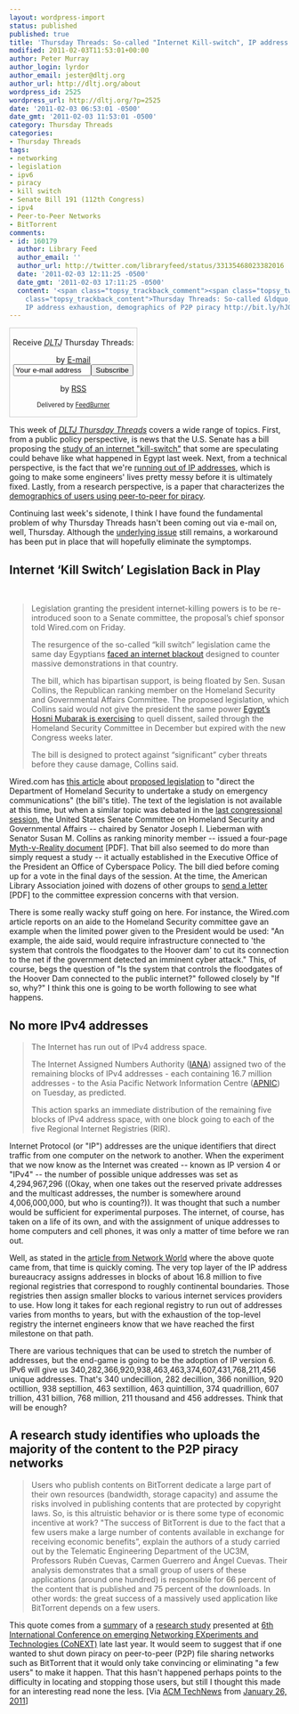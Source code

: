 ```yaml
---
layout: wordpress-import
status: published
published: true
title: 'Thursday Threads: So-called "Internet Kill-switch", IP address exhaustion, demographics of P2P piracy'
modified: 2011-02-03T11:53:01+00:00
author: Peter Murray
author_login: lyrdor
author_email: jester@dltj.org
author_url: http://dltj.org/about
wordpress_id: 2525
wordpress_url: http://dltj.org/?p=2525
date: '2011-02-03 06:53:01 -0500'
date_gmt: '2011-02-03 11:53:01 -0500'
category: Thursday Threads
categories:
- Thursday Threads
tags:
- networking
- legislation
- ipv6
- piracy
- kill switch
- Senate Bill 191 (112th Congress)
- ipv4
- Peer-to-Peer Networks
- BitTorrent
comments:
- id: 160179
  author: Library Feed
  author_email: ''
  author_url: http://twitter.com/libraryfeed/status/33135468023382016
  date: '2011-02-03 12:11:25 -0500'
  date_gmt: '2011-02-03 17:11:25 -0500'
  content: '<span class="topsy_trackback_comment"><span class="topsy_twitter_username"><span
    class="topsy_trackback_content">Thursday Threads: So-called &ldquo;Internet Kill-switch&rdquo;,
    IP address exhaustion, demographics of P2P piracy http://bit.ly/hJ0hIS</span></span>'
---
```

<div id="feedburner-thursday-threads-email-2011w05" class="wp-caption alignright noprint noFrontPage" style="width: 230px;">
<form style="border: 1px solid rgb(204, 204, 204); padding: 3px; margin: 0pt; text-align: center;" action="http://feedburner.google.com/fb/a/mailverify" method="post" target="popupwindow" onsubmit="window.open('http://feedburner.google.com/fb/a/mailverify?uri=thursday-threads', 'popupwindow', 'scrollbars=yes,width=550,height=520');return true">
<p>Receive <i><acronym title="Disruptive Library Technology Jester">DLTJ</acronym></i> Thursday Threads:</p>
<p>by&nbsp;<a href="http://feedburner.google.com/fb/a/mailverify?uri=thursday-threads&amp;loc=en_US" title="D.L.T.J. Thursday Threads Email Subscription">E-mail</a><br /><input style="width: 140px;" name="email" value="Your e-mail address" onfocus="if (this.defaultValue==this.value) this.value = ''" type="text"/><input value="thursday-threads" name="uri" type="hidden"/><input name="loc" value="en_US" type="hidden"/><input value="Subscribe" type="submit"/></p>
<p>by&nbsp;<a href="http://feeds.dltj.org/thursday-threads/" title="D.L.T.J. Thursday Threads RSS Feed">RSS</a></p>
<p style="font-size: 80%;">Delivered by <a href="http://feedburner.google.com" target="_blank" title="Google Feedburner Service">FeedBurner</a></p>
</form>
</div>
<p>This week of <i><a href="/category/thursday-threads/"><acronym title="Disruptive Library Technology Jester">DLTJ</acronym> Thursday Threads</a></i> covers a wide range of topics.  First, from a public policy perspective, is news that the U.S. Senate has a bill proposing the <a href="#p2525-inet-kill-switch">study of an internet "kill-switch"</a> that some are speculating could behave like what happened in Egypt last week.  Next, from a technical perspective, is the fact that we're <a href="#p2525-ipv4-addresses">running out of IP addresses</a>, which is going to make some engineers' lives pretty messy before it is ultimately fixed.  Lastly, from a research perspective, is a paper that characterizes the <a href="#p2525-p2p-piracy">demographics of users using peer-to-peer for piracy</a>.</p>
<p>Continuing last week's sidenote, I think I have found the fundamental problem of why Thursday Threads hasn't been coming out via e-mail on, well, Thursday.  Although the <a href="http://wordpress.org/support/topic/w3-total-cache-prevents-rss-updating" title="WordPress &amp;#8250; Support &amp;raquo; W3 Total Cache Prevents RSS Updating">underlying issue</a> still remains, a workaround has been put in place that will hopefully eliminate the symptomps.</p>
<h2 id="p2525-inet-kill-switch">Internet &lsquo;Kill Switch&rsquo; Legislation Back in Play</h2>
<div class="alignright"><script type="text/javascript"><br />
oc_host_url = "http://www.opencongress.org/";<br />
oc_bill_id = "112-s191";<br />
oc_frame_height = "231";<br />
oc_bgcolor = "ffffff";<br />
oc_textcolor = "333333";<br />
oc_bordercolor = "999999";<br />
</script><br />
<script type="text/javascript" src="http://www.opencongress.org/javascripts/widgets/bill_status.js"></script></div>
<blockquote><p>Legislation granting the president internet-killing powers is to be re-introduced soon to a Senate committee, the proposal&rsquo;s chief sponsor told Wired.com on Friday.</p>
<p>The resurgence of the so-called &ldquo;kill switch&rdquo; legislation came the same day Egyptians <a href="http://www.wired.com/dangerroom/2011/01/egypts-internet-shutdown-cant-stop-mass-protests/" title="Egypt&#8217;s Internet Shutdown Can&#8217;t Stop Mass Protests | Danger Room | Wired.com">faced an internet blackout</a> designed to counter massive demonstrations in that country.</p>
<p>The bill, which has bipartisan support, is being floated by Sen. Susan Collins, the Republican ranking member on the Homeland Security and Governmental Affairs Committee. The proposed legislation, which Collins said would not give the president the same power <a href="http://www.wired.com/threatlevel/2011/01/egypt-isp-shutdown/" title="Egypt Shut Down Its Net With a Series of Phone Calls | Threat Level | Wired.com">Egypt&rsquo;s Hosni Mubarak is exercising</a> to quell dissent, sailed through the Homeland Security Committee in December but expired with the new Congress weeks later.</p>
<p>The bill is designed to protect against &ldquo;significant&rdquo; cyber threats before they cause damage, Collins said.</p>
</blockquote>
<p>Wired.com has <a href="http://www.wired.com/threatlevel/2011/01/kill-switch-legislation" title="Internet &lsquo;Kill Switch&rsquo; Legislation Back in Play | Threat Level | Wired.com">this article</a> about <a href="http://hdl.loc.gov/loc.uscongress/legislation.112s191" title="Bill Summary &amp; Status | 112th Congress (2011 - 2012) | S.191 | THOMAS (Library of Congress)">proposed legislation</a> to "direct the Department of Homeland Security to undertake a study on emergency communications" (the bill's title).   The text of the legislation is not available at this time, but when a similar topic was debated in the <a href="http://hdl.loc.gov/loc.uscongress/legislation.111s3480" title="Bill Summary &amp; Status | 111th Congress (2009 - 2010) | S.3480 | THOMAS (Library of Congress"">last congressional session</a>, the United States Senate Committee on Homeland Security and Governmental Affairs -- chaired by Senator Joseph I. Lieberman with Senator Susan M. Collins as ranking minority member -- issued a four-page <a href="/wp-content/uploads/2011/02/111-s3480-Myth-v-Reality.pdf" title="Myth vs. Reality, The Facts About S. 3480, &#039;Protecting Cyberspace as a National Asset Act of 2010&#039;">Myth-v-Reality document</a> [PDF].  That bill also seemed to do more than simply request a study -- it actually established in the Executive Office of the President an Office of Cyberspace Policy.  The bill died before coming up for a vote in the final days of the session.  At the time, the American Library Association joined with dozens of other groups to <a href="http://www.cdt.org/files/pdfs/20100624_joint_cybersec_letter.pdf" title="Civil Liberties Issues in Cybersecurity Bill">send a letter</a> [PDF] to the committee expression concerns with that version. </p>
<p>There is some really wacky stuff going on here.  For instance, the Wired.com article reports on an aide to the Homeland Security committee gave an example when the limited power given to the President would be used:  "An example, the aide said, would require infrastructure connected to 'the system that controls the floodgates to the Hoover dam' to cut its connection to the net if the government detected an imminent cyber attack."  This, of course, begs the question of "Is the system that controls the floodgates of the Hoover Dam connected to the public internet?" followed closely by "If so, why?"  I think this one is going to be worth following to see what happens.</p>
<h2 id="p2525-ipv4-addresses">No more IPv4 addresses</h2>
<blockquote><p>The Internet has run out of IPv4 address space.</p>
<p>The Internet Assigned Numbers Authority (<a href="http://www.iana.org/" title="IANA &mdash; Internet Assigned Numbers Authority">IANA</a>) assigned two of the remaining blocks of IPv4 addresses - each containing 16.7 million addresses - to the Asia Pacific Network Information Centre (<a href="http://www.apnic.net/" title="APNIC - Home">APNIC</a>) on  Tuesday, as predicted.</p>
<p>This action sparks an immediate distribution of the remaining five blocks of IPv4 address space, with one block going to each of the five Regional Internet Registries (RIR).</p>
</blockquote>
<p>Internet Protocol (or "IP") addresses are the unique identifiers that direct traffic from one computer on the network to another.  When the experiment that we now know as the Internet was created -- known as IP version 4 or "IPv4" -- the number of possible unique addresses was set as 4,294,967,296 ((Okay, when one takes out the reserved private addresses and the multicast addresses, the number is somewhere around 4,006,000,000, but who is counting?)).  It was thought that such a number would be sufficient for experimental purposes.  The internet, of course, has taken on a life of its own, and with the assignment of unique addresses to home computers and cell phones, it was only a matter of time before we ran out.</p>
<p>Well, as stated in the <a href="http://www.networkworld.com/news/2011/020111-ipv4-apnic.html" title="No more IPv4 addresses | Network World">article from Network World</a> where the above quote came from, that time is quickly coming.  The very top layer of the IP address bureaucracy assigns addresses in blocks of about 16.8 million to five regional registries that correspond to roughly continental boundaries.  Those registries then assign smaller blocks to various internet services providers to use.  How long it takes for each regional registry to run out of addresses varies from months to years, but with the exhaustion of the top-level registry the internet engineers know that we have reached the first milestone on that path.</p>
<p>There are various techniques that can be used to stretch the number of addresses, but the end-game is going to be the adoption of IP version 6.  IPv6 will give us 340,282,366,920,938,463,463,374,607,431,768,211,456 unique addresses.  That's 340 undecillion, 282 decillion, 366 nonillion, 920 octillion, 938 septillion, 463 sextillion, 463 quintillion, 374 quadrillion, 607 trillion, 431 billion, 768 million, 211 thousand and 456 addresses.  Think that will be enough?</p>
<h2 id="p2525-p2p-piracy">A research study identifies who uploads the majority of the content to the P2P piracy networks</h2>
<blockquote><p>Users who publish contents on BitTorrent dedicate a large part of their own resources (bandwidth, storage capacity) and assume the risks involved in publishing contents that are protected by copyright laws. So, is this altruistic behavior or is there some type of economic incentive at work? "The success of BitTorrent is due to the fact that a few users make a large number of contents available in exchange for receiving economic benefits&rdquo;, explain the authors of a study carried out by the Telematic Engineering Department of the UC3M, Professors Rub&eacute;n Cuevas, Carmen Guerrero and &Aacute;ngel Cuevas. Their analysis demonstrates that a small group of users of these applications (around one hundred) is responsible for 66 percent of the content that is published and 75 percent of the downloads. In other words: the great success of a massively used application like BitTorrent depends on a few users.</p></blockquote>
<p>This quote comes from a <a href="http://www.uc3m.es/portal/page/portal/actualidad_cientifica/noticias/P2P_network" title="A research study identifies who uploads the majority of the content to the P2P piracy networks">summary</a> of a <a href="http://arxiv.org/abs/1007.2327" title="Is Content Publishing in BitTorrent Altruistic or Profit-Driven | arXiv">research study</a> presented at <a href="http://conferences.sigcomm.org/co-next/2010/" title="CoNext 2010 - Welcome - ACM SIGCOMM">6th International Conference on emerging Networking EXperiments and Technologies (CoNEXT)</a> late last year.  It would seem to suggest that if one wanted to shut down piracy on peer-to-peer (P2P) file sharing networks such as BitTorrent that it would only take convincing or eliminating "a few users" to make it happen.  That this hasn't happened perhaps points to the difficulty in locating and stopping those users, but still I thought this made for an interesting read none the less.  [Via <a href="http://technews.acm.org/" title="ACM TechNews">ACM TechNews</a> from <a href="http://technews.acm.org/archives.cfm?fo=2011-01-jan/jan-26-2011.html#503594" title="ACM TechNews for January 26, 2011">January 26, 2011</a>]</p>
